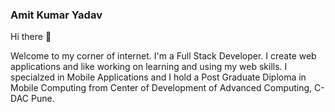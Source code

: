 ### Amit Kumar Yadav

Hi there 👋

Welcome to my corner of internet. I'm a Full Stack Developer. I create web applications and like working on learning and using my web skills.
I specialzed in Mobile Applications and I hold a Post Graduate Diploma in Mobile Computing from Center of Development of Advanced Computing, C-DAC Pune.

